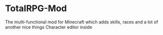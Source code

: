 # TotalRPG-Mod
The multi-functional mod for Minecraft which adds skills, races and a lot of another nice things
Character editor inside
